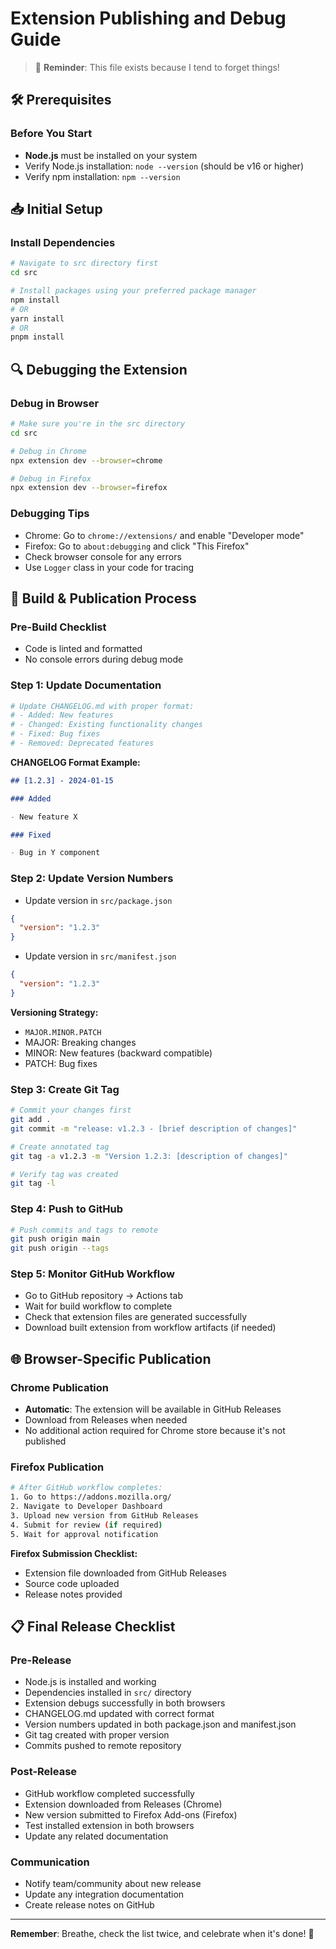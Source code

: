 # Extension Publishing and Debug Guide

> 🧠 **Reminder**: This file exists because I tend to forget things!

## 🛠️ Prerequisites

### Before You Start

- **Node.js** must be installed on your system
- Verify Node.js installation: `node --version` (should be v16 or higher)
- Verify npm installation: `npm --version`

## 📥 Initial Setup

### Install Dependencies

```bash
# Navigate to src directory first
cd src

# Install packages using your preferred package manager
npm install
# OR
yarn install
# OR
pnpm install
```

## 🔍 Debugging the Extension

### Debug in Browser

```bash
# Make sure you're in the src directory
cd src

# Debug in Chrome
npx extension dev --browser=chrome

# Debug in Firefox
npx extension dev --browser=firefox
```

### Debugging Tips

- Chrome: Go to `chrome://extensions/` and enable "Developer mode"
- Firefox: Go to `about:debugging` and click "This Firefox"
- Check browser console for any errors
- Use `Logger` class in your code for tracing

## 🚀 Build & Publication Process

### Pre-Build Checklist

- Code is linted and formatted
- No console errors during debug mode

### Step 1: Update Documentation

```bash
# Update CHANGELOG.md with proper format:
# - Added: New features
# - Changed: Existing functionality changes
# - Fixed: Bug fixes
# - Removed: Deprecated features
```

**CHANGELOG Format Example:**

```markdown
## [1.2.3] - 2024-01-15

### Added

- New feature X

### Fixed

- Bug in Y component
```

### Step 2: Update Version Numbers

- Update version in `src/package.json`

```json
{
  "version": "1.2.3"
}
```

- Update version in `src/manifest.json`

```json
{
  "version": "1.2.3"
}
```

**Versioning Strategy:**

- `MAJOR.MINOR.PATCH`
- MAJOR: Breaking changes
- MINOR: New features (backward compatible)
- PATCH: Bug fixes

### Step 3: Create Git Tag

```bash
# Commit your changes first
git add .
git commit -m "release: v1.2.3 - [brief description of changes]"

# Create annotated tag
git tag -a v1.2.3 -m "Version 1.2.3: [description of changes]"

# Verify tag was created
git tag -l
```

### Step 4: Push to GitHub

```bash
# Push commits and tags to remote
git push origin main
git push origin --tags
```

### Step 5: Monitor GitHub Workflow

- Go to GitHub repository → Actions tab
- Wait for build workflow to complete
- Check that extension files are generated successfully
- Download built extension from workflow artifacts (if needed)

## 🌐 Browser-Specific Publication

### Chrome Publication

- **Automatic**: The extension will be available in GitHub Releases
- Download from Releases when needed
- No additional action required for Chrome store because it's not published

### Firefox Publication

```bash
# After GitHub workflow completes:
1. Go to https://addons.mozilla.org/
2. Navigate to Developer Dashboard
3. Upload new version from GitHub Releases
4. Submit for review (if required)
5. Wait for approval notification
```

**Firefox Submission Checklist:**

- Extension file downloaded from GitHub Releases
- Source code uploaded
- Release notes provided

## 📋 Final Release Checklist

### Pre-Release

- Node.js is installed and working
- Dependencies installed in `src/` directory
- Extension debugs successfully in both browsers
- CHANGELOG.md updated with correct format
- Version numbers updated in both package.json and manifest.json
- Git tag created with proper version
- Commits pushed to remote repository

### Post-Release

- GitHub workflow completed successfully
- Extension downloaded from Releases (Chrome)
- New version submitted to Firefox Add-ons (Firefox)
- Test installed extension in both browsers
- Update any related documentation

### Communication

- Notify team/community about new release
- Update any integration documentation
- Create release notes on GitHub

---

**Remember**: Breathe, check the list twice, and celebrate when it's done! 🎉
